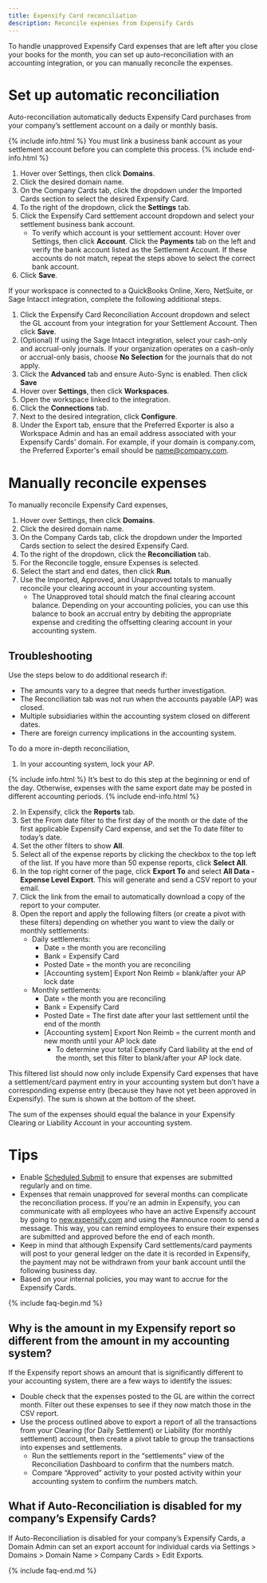 ```yaml
---
title: Expensify Card reconciliation
description: Reconcile expenses from Expensify Cards
---
```


<div id="expensify-classic" markdown="1">

To handle unapproved Expensify Card expenses that are left after you close your books for the month, you can set up auto-reconciliation with an accounting integration, or you can manually reconcile the expenses.

# Set up automatic reconciliation

Auto-reconciliation automatically deducts Expensify Card purchases from your company’s settlement account on a daily or monthly basis.

{% include info.html %}
You must link a business bank account as your settlement account before you can complete this process.
{% include end-info.html %}

1. Hover over Settings, then click **Domains**.
2. Click the desired domain name. 
3. On the Company Cards tab, click the dropdown under the Imported Cards section to select the desired Expensify Card.
4. To the right of the dropdown, click the **Settings** tab.
5. Click the Expensify Card settlement account dropdown and select your settlement business bank account. 
   - To verify which account is your settlement account: Hover over Settings, then click **Account**. Click the **Payments** tab on the left and verify the bank account listed as the Settlement Account. If these accounts do not match, repeat the steps above to select the correct bank account.
6. Click **Save**.

If your workspace is connected to a QuickBooks Online, Xero, NetSuite, or Sage Intacct integration, complete the following additional steps.

1. Click the Expensify Card Reconciliation Account dropdown and select the GL account from your integration for your Settlement Account. Then click **Save**.
2. (Optional) If using the Sage Intacct integration, select your cash-only and accrual-only journals. If your organization operates on a cash-only or accrual-only basis, choose **No Selection** for the journals that do not apply.
3. Click the **Advanced** tab and ensure Auto-Sync is enabled. Then click **Save**
4. Hover over **Settings**, then click **Workspaces**. 
5. Open the workspace linked to the integration. 
6. Click the **Connections** tab.
7. Next to the desired integration, click **Configure**. 
8. Under the Export tab, ensure that the Preferred Exporter is also a Workspace Admin and has an email address associated with your Expensify Cards' domain. For example, if your domain is company.com, the Preferred Exporter's email should be name@company.com.

# Manually reconcile expenses 

To manually reconcile Expensify Card expenses, 

1. Hover over Settings, then click **Domains**.
2. Click the desired domain name. 
3. On the Company Cards tab, click the dropdown under the Imported Cards section to select the desired Expensify Card.
4. To the right of the dropdown, click the **Reconciliation** tab.
5. For the Reconcile toggle, ensure Expenses is selected. 
6. Select the start and end dates, then click **Run**. 
7. Use the Imported, Approved, and Unapproved totals to manually reconcile your clearing account in your accounting system. 
   - The Unapproved total should match the final clearing account balance. Depending on your accounting policies, you can use this balance to book an accrual entry by debiting the appropriate expense and crediting the offsetting clearing account in your accounting system.

## Troubleshooting

Use the steps below to do additional research if:
- The amounts vary to a degree that needs further investigation.
- The Reconciliation tab was not run when the accounts payable (AP) was closed.
- Multiple subsidiaries within the accounting system closed on different dates.
- There are foreign currency implications in the accounting system.

To do a more in-depth reconciliation, 

1. In your accounting system, lock your AP.

{% include info.html %}
It’s best to do this step at the beginning or end of the day. Otherwise, expenses with the same export date may be posted in different accounting periods.
{% include end-info.html %}

2. In Expensify, click the **Reports** tab.
3. Set the From date filter to the first day of the month or the date of the first applicable Expensify Card expense, and set the To date filter to today’s date. 
4. Set the other filters to show **All**.
5. Select all of the expense reports by clicking the checkbox to the top left of the list. If you have more than 50 expense reports, click **Select All**. 
6. In the top right corner of the page, click **Export To** and select **All Data - Expense Level Export**. This will generate and send a CSV report to your email. 
7. Click the link from the email to automatically download a copy of the report to your computer. 
8. Open the report and apply the following filters (or create a pivot with these filters) depending on whether you want to view the daily or monthly settlements:
   - Daily settlements: 
      - Date = the month you are reconciling
      - Bank = Expensify Card
      - Posted Date = the month you are reconciling
      - [Accounting system] Export Non Reimb = blank/after your AP lock date 
   - Monthly settlements:
      - Date = the month you are reconciling
      - Bank = Expensify Card
      - Posted Date = The first date after your last settlement until the end of the month
      - [Accounting system] Export Non Reimb = the current month and new month until your AP lock date
         - To determine your total Expensify Card liability at the end of the month, set this filter to blank/after your AP lock date.

This filtered list should now only include Expensify Card expenses that have a settlement/card payment entry in your accounting system but don’t have a corresponding expense entry (because they have not yet been approved in Expensify). The sum is shown at the bottom of the sheet.

The sum of the expenses should equal the balance in your Expensify Clearing or Liability Account in your accounting system. 

# Tips

- Enable [Scheduled Submit](https://help.expensify.com/articles/expensify-classic/workspaces/reports/Scheduled-Submit) to ensure that expenses are submitted regularly and on time.
- Expenses that remain unapproved for several months can complicate the reconciliation process. If you're an admin in Expensify, you can communicate with all employees who have an active Expensify account by going to [new.expensify.com](http://new.expensify.com) and using the #announce room to send a message. This way, you can remind employees to ensure their expenses are submitted and approved before the end of each month.
- Keep in mind that although Expensify Card settlements/card payments will post to your general ledger on the date it is recorded in Expensify, the payment may not be withdrawn from your bank account until the following business day.
- Based on your internal policies, you may want to accrue for the Expensify Cards.

{% include faq-begin.md %}

## Why is the amount in my Expensify report so different from the amount in my accounting system?

If the Expensify report shows an amount that is significantly different to your accounting system, there are a few ways to identify the issues:
- Double check that the expenses posted to the GL are within the correct month. Filter out these expenses to see if they now match those in the CSV report.
- Use the process outlined above to export a report of all the transactions from your Clearing (for Daily Settlement) or Liability (for monthly settlement) account, then create a pivot table to group the transactions into expenses and settlements. 
   - Run the settlements report in the “settlements” view of the Reconciliation Dashboard to confirm that the numbers match.
   - Compare “Approved” activity to your posted activity within your accounting system to confirm the numbers match.
 
## What if Auto-Reconciliation is disabled for my company’s Expensify Cards?

If Auto-Reconciliation is disabled for your company’s Expensify Cards, a Domain Admin can set an export account for individual cards via Settings > Domains > Domain Name > Company Cards > Edit Exports. 

{% include faq-end.md %}

</div>
